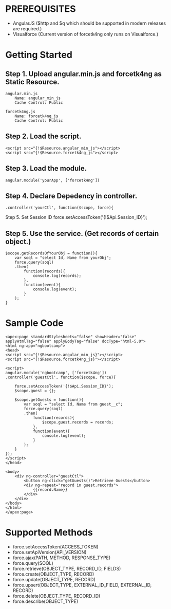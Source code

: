 PREREQUISITES
==============
- AngularJS ($http and $q which should be supported in modern releases are required.)
- Visualforce (Current version of forcetk4ng only runs on Visualforce.)

Getting Started
===============
Step 1. Upload angular.min.js and forcetk4ng as Static Resource.
-------------------------------------------------------------------
    angular.min.js
        Name: angular_min_js
        Cache Control: Public

    forcetk4ng.js
        Name: forcetk4ng_js
        Cache Control: Public

Step 2. Load the script.
-------------------------------------------------------------------
    <script src="{!$Resource.angular_min_js"></script>
    <script src="{!$Resource.forcetk4ng_js"></script>

Step 3. Load the module.
---------------------------------------------
    angular.module('yourApp', ['forcetk4ng'])

Step 4. Declare Depedency in controller.
------------------------------------------------------------------------------------------------------
    .controller('yourCtl', function($scope, force){

Step 5. Set Session ID
    force.setAccessToken('{!$Api.Session_ID}');

Step 5. Use the service. (Get records of certain object.)
----------------------------------------------------------------
    $scope.getRecordsOfYourObj = function(){
        var soql = "select Id, Name from yourObj";
        force.query(soql)
        .then(
            function(records){
                console.log(records);
            },
            function(event){
                console.log(event);
            }
        );
    }

Sample Code
===========
    <apex:page standardStylesheets="false" showHeader="false" applyHtmlTag="false" applyBodyTag="false" docType="html-5.0">
    <html ng-app="ngbootcamp">
    <head>
    <script src="{!$Resource.angular_min_js}"></script>
    <script src="{!$Resource.forcetk4ng_js}"></script>

    <script>
    angular.module('ngbootcamp', ['forcetk4ng'])
    .controller('guestCtl', function($scope, force){
    
        force.setAccessToken('{!$Api.Session_ID}');
        $scope.guest = {};
        
        $scope.getGuests = function(){
            var soql = "select Id, Name from guest__c";
            force.query(soql)
            .then(
                function(records){
                    $scope.guest.records = records;
                },
                function(event){
                    console.log(event);
                }
            );
        }
    });
    </script>
    </head>
    
    <body>
        <div ng-controller="guestCtl">
            <button ng-click="getGuests()">Retrieve Guests</button>
            <div ng-repeat="record in guest.records">
                {{record.Name}}
            </div>
        </div>
    </body>
    </html>
    </apex:page>


Supported Methods
=================
- force.setAccessToken(ACCESS_TOKEN)
- force.setApiVersion(API_VERSION)
- force.ajax(PATH, METHOD, RESPONSE_TYPE)
- force.query(SOQL)
- force.retrieve(OBJECT_TYPE, RECORD_ID, FIELDS)
- force.create(OBJECT_TYPE, RECORD)
- force.update(OBJECT_TYPE, RECORD)
- force.upsert(OBJECT_TYPE, EXTERNAL_ID_FIELD, EXTERNAL_ID, RECORD)
- force.delete(OBJECT_TYPE, RECORD_ID)
- force.describe(OBJECT_TYPE)
